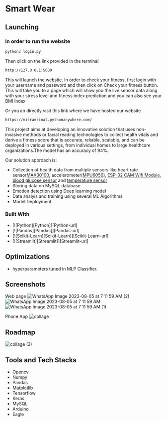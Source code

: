 # Smart Wear

## Launching
### In order to run the website
```bash
python3 login.py
```
Then click on the link provided in the terminal
```bash
http://127.0.0.1:5000
```
This will launch the website. In order to check your fitness, first login with your username and password and then click on Check your fitness button. This will take you to a page which will show you the live sensor data along with your stress level and fitness index prediction and you can also see your BMI index

Or you an directly visit this link where we have hosted our website
```bash
https://misramrinal.pythonanywhere.com/
```

This project aims at developing an innovative solution that uses non-invasive methods or facial reading technologies to collect health vitals and derive a fitness score that is accurate, reliable, scalable, and can be deployed in various settings, from individual homes to large healthcare organizations.The model has an accuracy of 94%.

Our solution approach is:

- Collection of health data from multiple sensors like heart rate sensor[MAX30100](https://www.googleadservices.com/pagead/aclk?sa=L&ai=DChcSEwiBwtSgl5OAAxVokmYCHayHARYYABADGgJzbQ&ae=2&ohost=www.google.com&cid=CAESbeD24wXBk5ZzJFf2u8SABNRn9sXr6rfA9lxRIw6pJDPRrm0YF-2hxxY0dIUxZqDdhSeYgL-WT3kGR5HcEi2M3wqlTsLS1hauIALa5dBEvMEIMQLdFRuNWlTGGSYd0jCW9pT9S3PNhVb0ESJ-XLM&sig=AOD64_0GYnq2_s3afIoi7u4te_2mJRxxEA&ctype=5&q=&ved=2ahUKEwi068qgl5OAAxU1amwGHRNZDyUQ9aACKAB6BAgGEBU&adurl=), accelerometer[(MPU6050)](https://robu.in/product/mpu-6050-gyro-sensor-2-accelerometer/), [ESP-32 CAM Wifi Module](https://www.electronicscomp.com/esp32-cam-wifi-module-bluetooth-with-ov2640-camera-module-2mp-for-face-recognization?gclid=Cj0KCQjwqs6lBhCxARIsAG8YcDjopqELU-LpxUKawFz5oCwQjMG2bDbsRsNPxCS4mywbILHjh4zcjdAaAliMEALw_wcB), [blood glucose sensor](https://www.researchgate.net/figure/Working-principle-of-the-glucose-sensor-patch-and-characterization-in-a-semi-infinite_fig1_358801890) and [temperature sensor](https://eepower.com/resistor-guide/resistor-types/ntc-thermistor/)
- Storing data on MySQL database
- Emotion detection using Deep learning model
- Data analyis and training using several ML Algorithms
- Model Deployment 

 

 ### Built With


* [![Python][Python]][Python-url]
* [![Pandas][Pandas]][Pandas-url]
* [![Scikit-Learn][Scikit-Learn]][Scikit-Learn-url]
* [![Streamlit][Streamlit]][Streamlit-url]




## Optimizations
- hyperparameters tuned in MLP Classifier.


## Screenshots


Web page
![WhatsApp Image 2023-08-05 at 7 11 59 AM (2)](https://github.com/monalisa22/FutureWearHackathon/assets/100671634/5a08b37c-7422-46c8-bbdb-203e1a2174ec)
![WhatsApp Image 2023-08-05 at 7 11 59 AM](https://github.com/monalisa22/FutureWearHackathon/assets/100671634/b99173a1-d04c-4116-bd11-d04bf7382d7d)
![WhatsApp Image 2023-08-05 at 7 11 59 AM (1)](https://github.com/monalisa22/FutureWearHackathon/assets/100671634/6dcf7062-292f-426e-80ff-279039d7bde0)


Phone App
![collage](https://github.com/monalisa22/FutureWearHackathon/assets/100671634/f4401f47-272e-489b-a441-be9e978d9d21)


## Roadmap
![collage (2)](https://github.com/monalisa22/FutureWearHackathon/assets/100671634/d175dc6d-26a2-4074-aa0e-6eeb1d214c7b)



## Tools and Tech Stacks
- Opencv
- Numpy
- Pandas
- Matplotlib
- Tensorflow
- Keras
- MySQL
- Arduino
- Eagle




